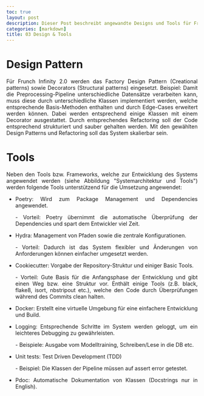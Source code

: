 ```yaml
---
toc: true
layout: post
description: Dieser Post beschreibt angewandte Designs und Tools für Frunch Infinity 2.0
categories: [markdown]
title: 03 Design & Tools
---
```


# Design Pattern
<p style="text-align: justify;">Für Frunch Infinity 2.0 werden das Factory Design Pattern (Creational patterns) sowie Decorators (Structural patterns) eingesetzt. Beispiel: Damit die Preprocessing-Pipeline unterschiedliche Datensätze verarbeiten kann, muss diese durch unterschiedliche Klassen implementiert werden, welche entsprechende Basis-Methoden enthalten und durch Edge-Cases erweitert werden können. Dabei werden entsprechend einige Klassen mit einem Decorator ausgestattet. Durch entsprechendes Refactoring soll der Code entsprechend strukturiert und sauber gehalten werden. Mit den gewählten Design Patterns und Refactoring soll das System skalierbar sein.</p>

# Tools
<p style="text-align: justify;">Neben den Tools bzw. Frameworks, welche zur Entwicklung des Systems angewendet werden (siehe Abbildung "Systemarchitektur und Tools") werden folgende Tools unterstützend für die Umsetzung angewendet:</p>

- <p style="text-align: justify;">Poetry: Wird zum Package Management und Dependencies angewendet. </p>
    <p style="text-align: justify;">- Vorteil: Poetry übernimmt die automatische Überprüfung der Dependencies und spart dem Entwickler viel Zeit. </p>
- <p style="text-align: justify;">Hydra: Management von Pfaden sowie die zentrale Konfigurationen. </p>
    <p style="text-align: justify;">- Vorteil: Dadurch ist das System flexibler und Änderungen von Anforderungen können einfacher umgesetzt werden.</p>
- <p style="text-align: justify;">Cookiecutter: Vorgabe der Repository-Struktur und einiger Basic Tools. </p>
    <p style="text-align: justify;">- Vorteil: Gute Basis für die Anfangsphase der Entwicklung und gibt einen Weg bzw. eine Struktur vor. Enthält einige Tools (z.B. black, flake8, isort, nbstripout etc.), welche den Code durch Überprüfungen während des Commits clean halten.</p>
- <p style="text-align: justify;">Docker: Erstellt eine virtuelle Umgebung für eine einfachere Entwicklung und Build. </p>
- <p style="text-align: justify;">Logging: Entsprechende Schritte im System werden geloggt, um ein leichteres Debugging zu gewährleisten.</p>
    <p style="text-align: justify;">- Beispiele: Ausgabe vom Modelltraining, Schreiben/Lese in die DB etc.</p>
- <p style="text-align: justify;">Unit tests: Test Driven Development (TDD)</p>
    <p style="text-align: justify;">- Beispiel: Die Klassen der Pipeline müssen auf assert error getestet.</p>
- <p style="text-align: justify;">Pdoc: Automatische Dokumentation von Klassen (Docstrings nur in English).</p>

